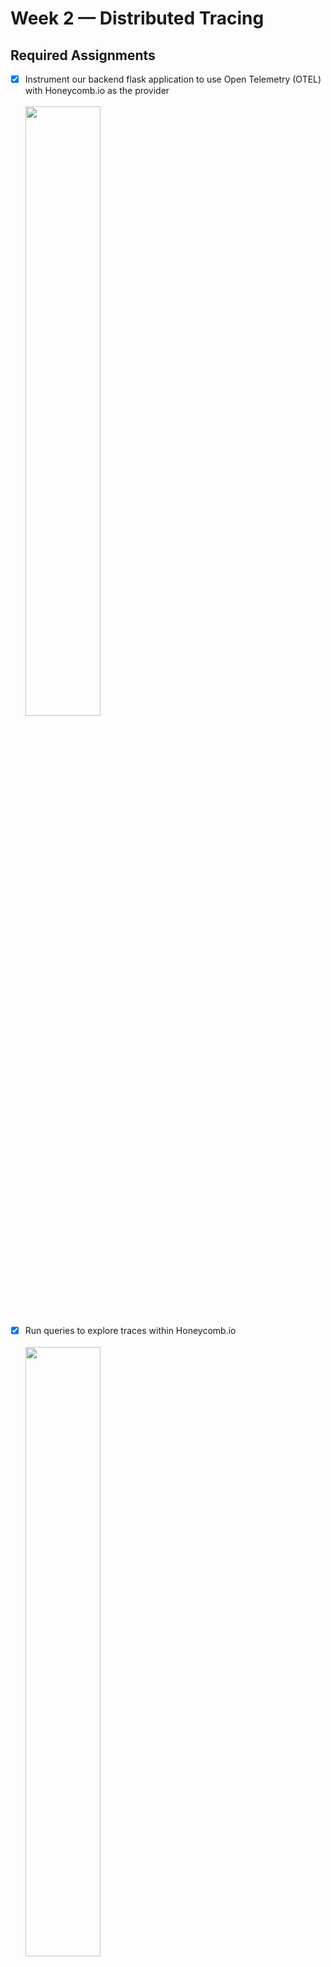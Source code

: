 # Week 2 — Distributed Tracing

## Required Assignments
- [x] Instrument our backend flask application to use Open Telemetry (OTEL) with
Honeycomb.io as the provider<br><br><img src="/journal/images/week2-image-name.png"  width=50% height=50%>
- [x] Run queries to explore traces within Honeycomb.io<br><br><img src="/journal/images/week2-image-name.png"  width=50% height=50%>
- [x] Instrument AWS X-Ray into backend flask application<br><br><img src="/journal/images/week2-image-name.png"  width=50% height=50%>
- [x] Configure and provision X-Ray daemon within docker-compose and send data back to X-Ray API<br><br><img src="/journal/images/week2-image-name.png"  width=50% height=50%>
- [x] Observe X-Ray traces within the AWS Console<br><br><img src="/journal/images/week2-image-name.png"  width=50% height=50%>
- [x] Integrate Rollbar for Error Logging<br><br><img src="/journal/images/week2-image-name.png"  width=50% height=50%>
- [x] Trigger an error an observe an error with Rollbar<br><br><img src="/journal/images/week2-image-name.png"  width=50% height=50%>
- [x] Install WatchTower and write a custom logger to send application log data to - CloudWatch Log group<br><br><img src="/journal/images/week2-image-name.png"  width=50% height=50%>

## Homework Challenges 
- [x] Insert text here<br><br><img src="/journal/images/week2-image-name.png"  width=50% height=50%>

